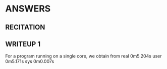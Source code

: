 # ANSWERS
## RECITATION
## WRITEUP 1
For a program running on a single core, we obtain from 
real    0m5.204s
user    0m5.171s
sys     0m0.007s